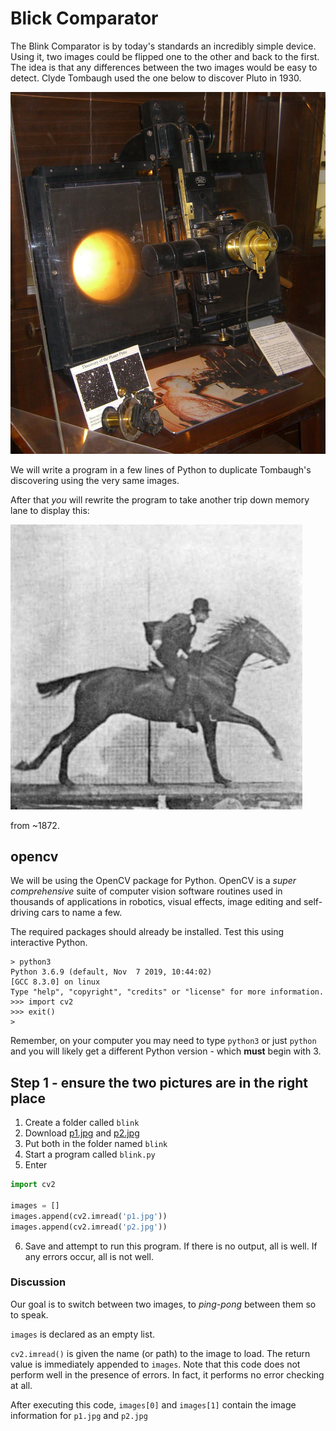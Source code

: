 # Blick Comparator

The Blink Comparator is by today's standards an incredibly simple device. Using it, two images could be flipped one to the other and back to the first. The idea is that any differences between the two images would be easy to detect. Clyde Tombaugh used the one below to discover Pluto in 1930.

![LBC](./Lowell_blink_comparator.jpg)

We will write a program in a few lines of Python to duplicate Tombaugh's discovering using the very same images.

After that *you* will rewrite the program to take another trip down memory lane to display this:

![Muybridge](./Muybridge_horse_gallop_animated_2.gif)

from ~1872.

## opencv

We will be using the OpenCV package for Python. OpenCV is a *super comprehensive* suite of computer vision software routines used in thousands of applications in robotics, visual effects, image editing and self-driving cars to name a few.

The required packages should already be installed. Test this using interactive Python.

```text
> python3
Python 3.6.9 (default, Nov  7 2019, 10:44:02) 
[GCC 8.3.0] on linux
Type "help", "copyright", "credits" or "license" for more information.
>>> import cv2
>>> exit()
>
```

Remember, on your computer you may need to type `python3` or just `python` and you will likely get a different Python version - which **must** begin with 3.

## Step 1 - ensure the two pictures are in the right place

1. Create a folder called `blink`
2. Download [p1.jpg]() and [p2.jpg]()
3. Put both in the folder named `blink`
4. Start a program called `blink.py`
5. Enter
```python
import cv2

images = []
images.append(cv2.imread('p1.jpg'))
images.append(cv2.imread('p2.jpg'))
```
6. Save and attempt to run this program. If there is no output, all is well. If any errors occur, all is not well.

### Discussion

Our goal is to switch between two images, to *ping-pong* between them so to speak. 

`images` is declared as an empty list.

`cv2.imread()` is given the name (or path) to the image to load. The return value is immediately appended to `images`. Note that this code does not perform well in the presence of errors. In fact, it performs no error checking at all.

After executing this code, `images[0]` and `images[1]` contain the image information for `p1.jpg` and `p2.jpg`

